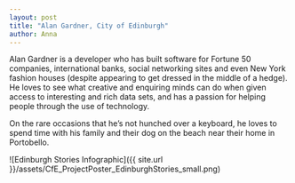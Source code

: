 ```yaml
---
layout: post
title: "Alan Gardner, City of Edinburgh"
author: Anna
---
```


Alan Gardner is a developer who has built software for Fortune 50 companies, international banks, social networking sites and even New York fashion houses (despite appearing to get dressed in the middle of a hedge). He loves to see what creative and enquiring minds can do when given access to interesting and rich data sets, and has a passion for helping people through the use of technology.

On the rare occasions that he’s not hunched over a keyboard, he loves to spend time with his family and their dog on the beach near their home in Portobello.

![Edinburgh Stories Infographic]({{ site.url }}/assets/CfE_ProjectPoster_EdinburghStories_small.png)
